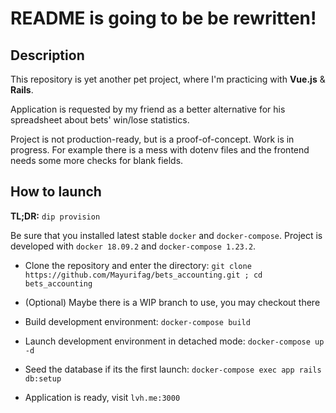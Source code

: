 # README is going to be be rewritten!

## Description
This repository is yet another pet project, where I'm practicing with **Vue.js** & **Rails**.

Application is requested by my friend as a better alternative for his spreadsheet about bets' win/lose statistics.

Project is not production-ready, but is a proof-of-concept. Work is in progress. For example there is a mess with dotenv files and the frontend needs some more checks for blank fields.

## How to launch
**TL;DR:** `dip provision`

Be sure that you installed latest stable `docker` and `docker-compose`.
Project is developed with `docker 18.09.2` and `docker-compose 1.23.2`.

* Clone the repository and enter the directory:
`git clone https://github.com/Mayurifag/bets_accounting.git ; cd bets_accounting`

* (Optional) Maybe there is a WIP branch to use, you may checkout there

* Build development environment: `docker-compose build`

* Launch development environment in detached mode: `docker-compose up -d`

* Seed the database if its the first launch: `docker-compose exec app rails db:setup`

* Application is ready, visit `lvh.me:3000`
